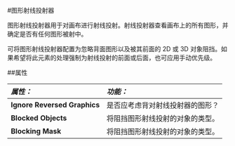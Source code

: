 #图形射线投射器

图形射线投射器用于对画布进行射线投射。射线投射器查看画布上的所有图形，并确定是否有任何图形被射中。

可将图形射线投射器配置为忽略背面图形以及被其前面的 2D 或 3D 对象阻挡。如果希望将此元素的处理强制为射线投射的前面或后面，也可应用手动优先级。

##属性

|**_属性：_** |**_功能：_** |
|:---|:---|
|__Ignore Reversed Graphics__ | 是否应考虑背对射线投射器的图形？ |
|__Blocked Objects__ | 将阻挡图形射线投射的对象的类型。 |
|__Blocking Mask__ | 将阻挡图形射线投射的对象的类型。 |


